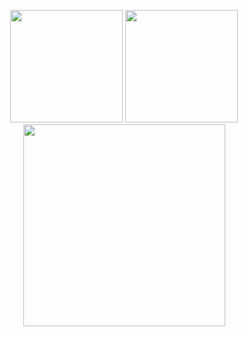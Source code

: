 <p align="center" >
  <img height="180" src="https://github-readme-stats.vercel.app/api?username=tuanle03&show_icons=true&hide_border=true&theme=tokyonight&count_private=true">
  <img height="180" src="https://github-readme-stats.vercel.app/api/top-langs/?username=tuanle03&hide_border=true&layout=compact&hide=html&theme=tokyonight">
  <img height="323" src="https://github-readme-streak-stats.herokuapp.com?user=tuanle03&hide_border=true&theme=tokyonight&border_radius=5&date_format=M%20j%5B%2C%20Y%5D">
</p>
